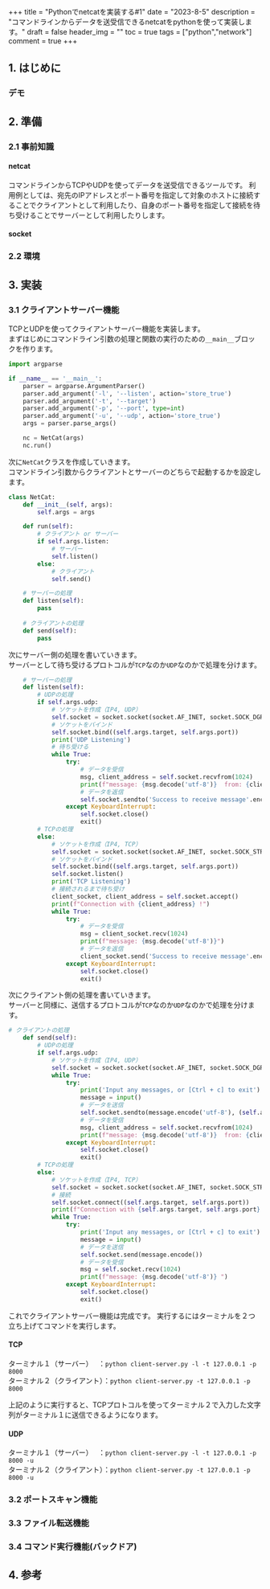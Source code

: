 +++
title = "Pythonでnetcatを実装する#1"
date = "2023-8-5"
description = "コマンドラインからデータを送受信できるnetcatをpythonを使って実装します。"
draft = false
header_img = ""
toc = true
tags = ["python","network"]
comment = true
+++

## 1. はじめに
### デモ
## 2. 準備
### 2.1 事前知識
#### netcat
コマンドラインからTCPやUDPを使ってデータを送受信できるツールです。
利用例としては、宛先のIPアドレスとポート番号を指定して対象のホストに接続することでクライアントとして利用したり、自身のポート番号を指定して接続を待ち受けることでサーバーとして利用したりします。

#### socket

### 2.2 環境 
## 3. 実装
### 3.1 クライアントサーバー機能
TCPとUDPを使ってクライアントサーバー機能を実装します。  
まずはじめにコマンドライン引数の処理と関数の実行のための`__main__`ブロックを作ります。  
```python:client-server.py
import argparse

if __name__ == '__main__':
    parser = argparse.ArgumentParser()
    parser.add_argument('-l', '--listen', action='store_true')
    parser.add_argument('-t', '--target')
    parser.add_argument('-p', '--port', type=int)
    parser.add_argument('-u', '--udp', action='store_true')
    args = parser.parse_args()

    nc = NetCat(args)
    nc.run()
```
次に`NetCat`クラスを作成していきます。  
コマンドライン引数からクライアントとサーバーのどちらで起動するかを設定します。
```python:client-server.py
class NetCat:
    def __init__(self, args):
        self.args = args

    def run(self):
        # クライアント or サーバー
        if self.args.listen:
            # サーバー
            self.listen()
        else:
            # クライアント
            self.send()

    # サーバーの処理
    def listen(self):
        pass
    
    # クライアントの処理
    def send(self):
        pass
```

次にサーバー側の処理を書いていきます。  
サーバーとして待ち受けるプロトコルが`TCP`なのか`UDP`なのかで処理を分けます。
```python:client-server.py
    # サーバーの処理
    def listen(self):
        # UDPの処理
        if self.args.udp:
            # ソケットを作成（IP4, UDP）
            self.socket = socket.socket(socket.AF_INET, socket.SOCK_DGRAM)
            # ソケットをバインド
            self.socket.bind((self.args.target, self.args.port))
            print('UDP Listening')
            # 待ち受ける
            while True:
                try:
                    # データを受信
                    msg, client_address = self.socket.recvfrom(1024)
                    print(f"message: {msg.decode('utf-8')}  from: {client_address}")
                    # データを返信
                    self.socket.sendto('Success to receive message'.encode('utf-8'), client_address)
                except KeyboardInterrupt:
                    self.socket.close()
                    exit()
        # TCPの処理
        else:
            # ソケットを作成（IP4, TCP）
            self.socket = socket.socket(socket.AF_INET, socket.SOCK_STREAM)
            # ソケットをバインド
            self.socket.bind((self.args.target, self.args.port))
            self.socket.listen()
            print('TCP Listening')
            # 接続されるまで待ち受け
            client_socket, client_address = self.socket.accept()
            print(f"Connection with {client_address} !")
            while True:
                try:
                    # データを受信
                    msg = client_socket.recv(1024)
                    print(f"message: {msg.decode('utf-8')}")
                    # データを返信
                    client_socket.send('Success to receive message'.encode('utf-8'))
                except KeyboardInterrupt:
                    self.socket.close()
                    exit()
```
次にクライアント側の処理を書いていきます。  
サーバーと同様に、送信するプロトコルが`TCP`なのか`UDP`なのかで処理を分けます。
```python:client-server.py
# クライアントの処理
    def send(self):
        # UDPの処理
        if self.args.udp:
            # ソケットを作成（IP4, UDP）
            self.socket = socket.socket(socket.AF_INET, socket.SOCK_DGRAM)
            while True:
                try:
                    print('Input any messages, or [Ctrl + c] to exit')
                    message = input()
                    # データを送信
                    self.socket.sendto(message.encode('utf-8'), (self.args.target,self.args.port))
                    # データを受信
                    msg, client_address = self.socket.recvfrom(1024)
                    print(f"message: {msg.decode('utf-8')}  from: {client_address}")
                except KeyboardInterrupt:
                    self.socket.close()
                    exit()
        # TCPの処理
        else:
            # ソケットを作成（IP4, TCP）
            self.socket = socket.socket(socket.AF_INET, socket.SOCK_STREAM)
            # 接続
            self.socket.connect((self.args.target, self.args.port))
            print(f"Connection with {self.args.target, self.args.port} !")
            while True:
                try:
                    print('Input any messages, or [Ctrl + c] to exit')
                    message = input()
                    # データを送信
                    self.socket.send(message.encode())
                    # データを受信
                    msg = self.socket.recv(1024)
                    print(f"message: {msg.decode('utf-8')} ")
                except KeyboardInterrupt:
                    self.socket.close()
                    exit()
```
これでクライアントサーバー機能は完成です。
実行するにはターミナルを２つ立ち上げてコマンドを実行します。
#### TCP
ターミナル１（サーバー）　  ：`python client-server.py -l -t 127.0.0.1 -p 8000`    
ターミナル２（クライアント）：`python client-server.py -t 127.0.0.1 -p 8000`  

上記のように実行すると、TCPプロトコルを使ってターミナル２で入力した文字列がターミナル１に送信できるようになります。  

#### UDP
ターミナル１（サーバー）　  ：`python client-server.py -l -t 127.0.0.1 -p 8000 -u`    
ターミナル２（クライアント）：`python client-server.py -t 127.0.0.1 -p 8000 -u`  
  

### 3.2 ポートスキャン機能
### 3.3 ファイル転送機能
### 3.4 コマンド実行機能(バックドア)
## 4. 参考